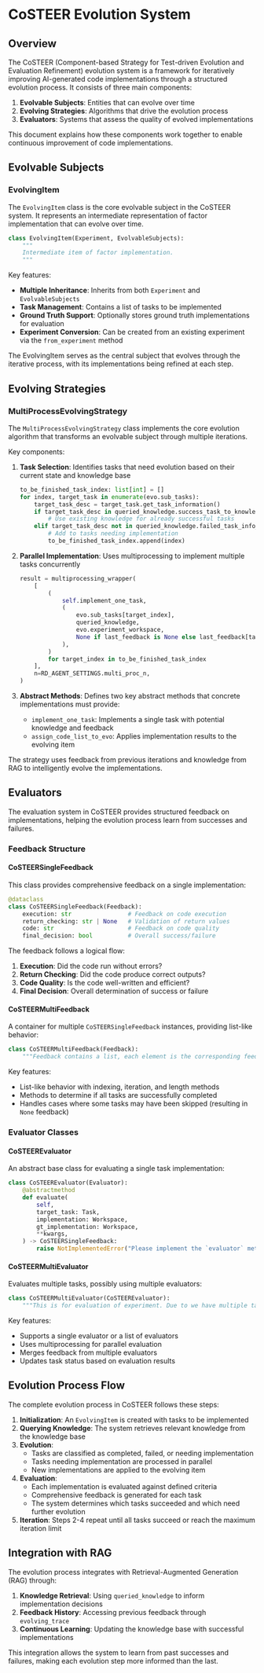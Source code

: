 # CoSTEER Evolution System

## Overview

The CoSTEER (Component-based Strategy for Test-driven Evolution and Evaluation Refinement) evolution system is a framework for iteratively improving AI-generated code implementations through a structured evolution process. It consists of three main components:

1. **Evolvable Subjects**: Entities that can evolve over time
2. **Evolving Strategies**: Algorithms that drive the evolution process
3. **Evaluators**: Systems that assess the quality of evolved implementations

This document explains how these components work together to enable continuous improvement of code implementations.

## Evolvable Subjects

### EvolvingItem

The `EvolvingItem` class is the core evolvable subject in the CoSTEER system. It represents an intermediate representation of factor implementation that can evolve over time.

```python
class EvolvingItem(Experiment, EvolvableSubjects):
    """
    Intermediate item of factor implementation.
    """
```

Key features:
- **Multiple Inheritance**: Inherits from both `Experiment` and `EvolvableSubjects`
- **Task Management**: Contains a list of tasks to be implemented
- **Ground Truth Support**: Optionally stores ground truth implementations for evaluation
- **Experiment Conversion**: Can be created from an existing experiment via the `from_experiment` method

The EvolvingItem serves as the central subject that evolves through the iterative process, with its implementations being refined at each step.

## Evolving Strategies

### MultiProcessEvolvingStrategy

The `MultiProcessEvolvingStrategy` class implements the core evolution algorithm that transforms an evolvable subject through multiple iterations.

Key components:

1. **Task Selection**: Identifies tasks that need evolution based on their current state and knowledge base
   ```python
   to_be_finished_task_index: list[int] = []
   for index, target_task in enumerate(evo.sub_tasks):
       target_task_desc = target_task.get_task_information()
       if target_task_desc in queried_knowledge.success_task_to_knowledge_dict:
           # Use existing knowledge for already successful tasks
       elif target_task_desc not in queried_knowledge.failed_task_info_set:
           # Add to tasks needing implementation
           to_be_finished_task_index.append(index)
   ```

2. **Parallel Implementation**: Uses multiprocessing to implement multiple tasks concurrently
   ```python
   result = multiprocessing_wrapper(
       [
           (
               self.implement_one_task,
               (
                   evo.sub_tasks[target_index],
                   queried_knowledge,
                   evo.experiment_workspace,
                   None if last_feedback is None else last_feedback[target_index],
               ),
           )
           for target_index in to_be_finished_task_index
       ],
       n=RD_AGENT_SETTINGS.multi_proc_n,
   )
   ```

3. **Abstract Methods**: Defines two key abstract methods that concrete implementations must provide:
   - `implement_one_task`: Implements a single task with potential knowledge and feedback
   - `assign_code_list_to_evo`: Applies implementation results to the evolving item

The strategy uses feedback from previous iterations and knowledge from RAG to intelligently evolve the implementations.

## Evaluators

The evaluation system in CoSTEER provides structured feedback on implementations, helping the evolution process learn from successes and failures.

### Feedback Structure

#### CoSTEERSingleFeedback

This class provides comprehensive feedback on a single implementation:

```python
@dataclass
class CoSTEERSingleFeedback(Feedback):
    execution: str                # Feedback on code execution
    return_checking: str | None   # Validation of return values
    code: str                     # Feedback on code quality
    final_decision: bool          # Overall success/failure
```

The feedback follows a logical flow:
1. **Execution**: Did the code run without errors?
2. **Return Checking**: Did the code produce correct outputs?
3. **Code Quality**: Is the code well-written and efficient?
4. **Final Decision**: Overall determination of success or failure

#### CoSTEERMultiFeedback

A container for multiple `CoSTEERSingleFeedback` instances, providing list-like behavior:

```python
class CoSTEERMultiFeedback(Feedback):
    """Feedback contains a list, each element is the corresponding feedback for each factor implementation."""
```

Key features:
- List-like behavior with indexing, iteration, and length methods
- Methods to determine if all tasks are successfully completed
- Handles cases where some tasks may have been skipped (resulting in `None` feedback)

### Evaluator Classes

#### CoSTEEREvaluator

An abstract base class for evaluating a single task implementation:

```python
class CoSTEEREvaluator(Evaluator):
    @abstractmethod
    def evaluate(
        self,
        target_task: Task,
        implementation: Workspace,
        gt_implementation: Workspace,
        **kwargs,
    ) -> CoSTEERSingleFeedback:
        raise NotImplementedError("Please implement the `evaluator` method")
```

#### CoSTEERMultiEvaluator

Evaluates multiple tasks, possibly using multiple evaluators:

```python
class CoSTEERMultiEvaluator(CoSTEEREvaluator):
    """This is for evaluation of experiment. Due to we have multiple tasks, so we will return a list of evaluation feedbacks"""
```

Key features:
- Supports a single evaluator or a list of evaluators
- Uses multiprocessing for parallel evaluation
- Merges feedback from multiple evaluators
- Updates task status based on evaluation results

## Evolution Process Flow

The complete evolution process in CoSTEER follows these steps:

1. **Initialization**: An `EvolvingItem` is created with tasks to be implemented
2. **Querying Knowledge**: The system retrieves relevant knowledge from the knowledge base
3. **Evolution**:
   - Tasks are classified as completed, failed, or needing implementation
   - Tasks needing implementation are processed in parallel
   - New implementations are applied to the evolving item
4. **Evaluation**:
   - Each implementation is evaluated against defined criteria
   - Comprehensive feedback is generated for each task
   - The system determines which tasks succeeded and which need further evolution
5. **Iteration**: Steps 2-4 repeat until all tasks succeed or reach the maximum iteration limit

## Integration with RAG

The evolution process integrates with Retrieval-Augmented Generation (RAG) through:

1. **Knowledge Retrieval**: Using `queried_knowledge` to inform implementation decisions
2. **Feedback History**: Accessing previous feedback through `evolving_trace`
3. **Continuous Learning**: Updating the knowledge base with successful implementations

This integration allows the system to learn from past successes and failures, making each evolution step more informed than the last.
